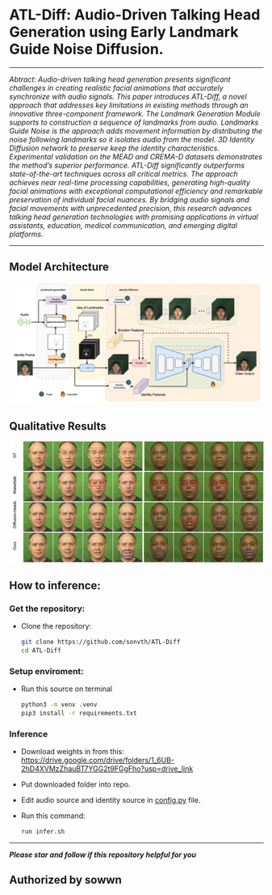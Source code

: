 # ATL-Diff: Audio-Driven Talking Head Generation  using Early Landmark Guide Noise Diffusion.
---
*Abtract: Audio-driven talking head generation presents significant challenges in creating realistic facial animations that accurately synchronize with audio signals. This paper introduces ATL-Diff, a novel approach that addresses key limitations in existing methods through an innovative three-component framework. The Landmark Generation Module supports to construction a sequence of landmarks from audio. Landmarks Guide Noise is the approach adds movement information by distributing the noise following landmarks so it isolates audio from the model. 3D Identity Diffusion network to preserve keep the identity characteristics. Experimental validation on the MEAD and CREMA-D datasets demonstrates the method’s superior performance. ATL-Diff significantly outperforms state-of-the-art techniques across all critical metrics. The approach achieves near real-time processing capabilities, generating high-quality facial animations with exceptional computational efficiency and remarkable preservation of individual facial nuances. By bridging audio signals and facial movements with unprecedented precision, this research advances talking head generation technologies with promising applications in virtual assistants, education, medical communication, and emerging digital platforms.*

---
## Model Architecture
![overview architecture](static/overview.jpg)

## Qualitative Results
![overview architecture](static/quantitative.jpg)

## How to inference:
### Get the repository:
- Clone the repository:
    ```bash
    git clone https://github.com/sonvth/ATL-Diff
    cd ATL-Diff
    ```

### Setup enviroment:
- Run this source on terminal 
    ```bash
    python3 -m venv .venv
    pip3 install -r requirements.txt
    ```

### Inference

- Download weights in from this: https://drive.google.com/drive/folders/1_6UB-2hD4XVMzZhauBT7YGG2t9FGgFho?usp=drive_link
- Put downloaded folder into repo.
- Edit audio source and identity source in [config.py](config.py) file.

- Run this command:
    ```bash
    run infer.sh
    ```
---


***Please star and follow if this repository helpful for you***

**Authorized by sowwn**
---

